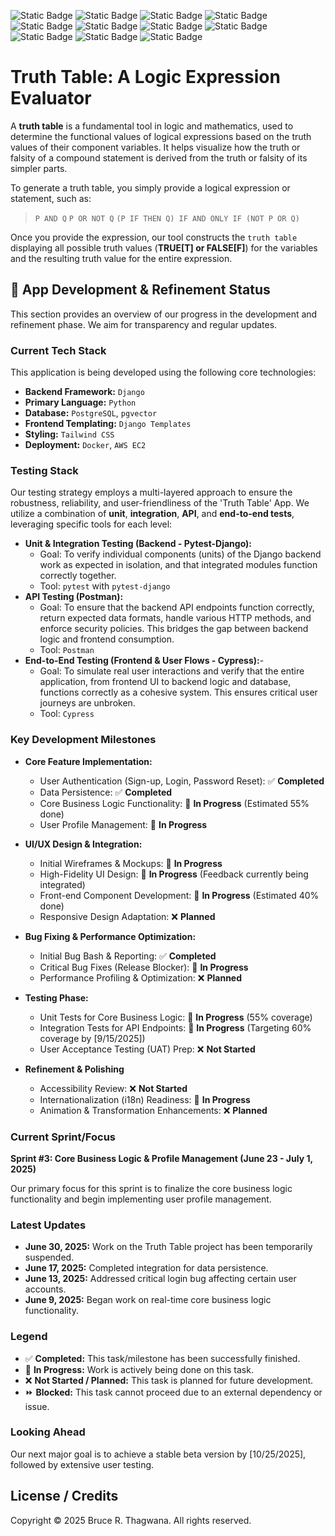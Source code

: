 ![Static Badge](https://img.shields.io/badge/Visual%20Studio%20Code-%230076B8?style=for-the-badge&logo=Visual%20Studio%20Code&labelColor=%23FFFFFF)
![Static Badge](https://img.shields.io/badge/git%20-%23F05032?style=for-the-badge&logo=git&labelColor=%23FFFFFF)
![Static Badge](https://img.shields.io/badge/Python-%233776AB?style=for-the-badge&logo=Python&logoColor=%234584b6&labelColor=%23ffde57)
![Static Badge](https://img.shields.io/badge/HTML5-%23E34F26?style=for-the-badge&logo=HTML5&labelColor=%23FFFFFF)
![Static Badge](https://img.shields.io/badge/Django-%23092E20?style=for-the-badge&logo=Django)
![Static Badge](https://img.shields.io/badge/PostgreSQL-%234169E1?style=for-the-badge&logo=PostgreSQL&logoColor=%23FFFFFF)
![Static Badge](https://img.shields.io/badge/PGVector-%23123456?style=for-the-badge&logo=PGVector&logoColor=%23FFFFFF)
![Static Badge](https://img.shields.io/badge/Docker-%230db7ed?style=for-the-badge&logo=Docker&logoColor=%23FFFFFF)
![Static Badge](https://img.shields.io/badge/CSS3-%232965f1?style=for-the-badge&logo=CSS3&logoColor=%23FFFFFF)
![Static Badge](https://img.shields.io/badge/TensorFlow-%23FF6F00?style=for-the-badge&logo=TensorFlow&logoColor=%23FF6F00&labelColor=%23FFFFFF)
![Static Badge](https://img.shields.io/badge/Pytorch-%23EE4C2C?style=for-the-badge&logo=Pytorch&logoColor=%23FF6F00&labelColor=%23FFFFFF)


# Truth Table: A Logic Expression Evaluator

A **truth table** is a fundamental tool in logic and mathematics, used to determine the functional values of logical expressions based on the truth values of their component variables. It helps visualize how the truth or falsity of a compound statement is derived from the truth or falsity of its simpler parts.

To generate a truth table, you simply provide a logical expression or statement, such as:
> `P AND Q`
> `P OR NOT Q`
> `(P IF THEN Q) IF AND ONLY IF (NOT P OR Q)`

Once you provide the expression, our tool constructs the `truth table` displaying all possible truth values (**TRUE[T] or FALSE[F]**) for the variables and the resulting truth value for the entire expression.

## 🚀 App Development & Refinement Status

This section provides an overview of our progress in the development and refinement phase. We aim for transparency and regular updates.

### Current Tech Stack

This application is being developed using the following core technologies:

- **Backend Framework:** `Django`
- **Primary Language:** `Python`
- **Database:** `PostgreSQL`, `pgvector`
- **Frontend Templating:** `Django Templates`
- **Styling:** `Tailwind CSS`
- **Deployment:** `Docker`, `AWS EC2`

### Testing Stack

Our testing strategy employs a multi-layered approach to ensure the robustness, reliability, and user-friendliness of the 'Truth Table' App. We utilize a combination of **unit**, **integration**, **API**, and **end-to-end tests**, leveraging specific tools for each level:

- **Unit & Integration Testing (Backend - Pytest-Django):**
  - Goal: To verify individual components (units) of the Django backend work as expected in isolation, and that integrated modules function correctly together.
  * Tool: `pytest` with `pytest-django`
- **API Testing (Postman):**
  - Goal: To ensure that the backend API endpoints function correctly, return expected data formats, handle various HTTP methods, and enforce security policies. This bridges the gap between backend logic and frontend consumption.
  * Tool: `Postman`
- **End-to-End Testing (Frontend & User Flows - Cypress):**-
  - Goal: To simulate real user interactions and verify that the entire application, from frontend UI to backend logic and database, functions correctly as a cohesive system. This ensures critical user journeys are unbroken.
  * Tool: `Cypress`

### Key Development Milestones

- **Core Feature Implementation:**
  - User Authentication (Sign-up, Login, Password Reset): ✅ **Completed**
  - Data Persistence: ✅ **Completed**
  - Core Business Logic Functionality: 🚧 **In Progress** (Estimated 55% done)
  - User Profile Management: 🚧 **In Progress**

- **UI/UX Design & Integration:**
  - Initial Wireframes & Mockups: 🚧 **In Progress**
  - High-Fidelity UI Design: 🚧 **In Progress** (Feedback currently being integrated)
  - Front-end Component Development: 🚧 **In Progress** (Estimated 40% done)
  - Responsive Design Adaptation: ❌ **Planned**

- **Bug Fixing & Performance Optimization:**
  - Initial Bug Bash & Reporting: ✅ **Completed**
  - Critical Bug Fixes (Release Blocker): 🚧 **In Progress**
  - Performance Profiling & Optimization: ❌ **Planned**

- **Testing Phase:**
  - Unit Tests for Core Business Logic: 🚧 **In Progress** (55% coverage)
  - Integration Tests for API Endpoints: 🚧 **In Progress** (Targeting 60% coverage by [9/15/2025])
  - User Acceptance Testing (UAT) Prep: ❌ **Not Started**

- **Refinement & Polishing**
  - Accessibility Review: ❌ **Not Started**
  - Internationalization (i18n) Readiness: 🚧 **In Progress**
  - Animation & Transformation Enhancements: ❌ **Planned**

### Current Sprint/Focus

**Sprint #3: Core Business Logic & Profile Management (June 23 - July 1, 2025)**

Our primary focus for this sprint is to finalize the core business logic functionality and begin implementing user profile management.

### Latest Updates

- **June 30, 2025:** Work on the Truth Table project has been temporarily suspended.
- **June 17, 2025:** Completed integration for data persistence.
- **June 13, 2025:** Addressed critical login bug affecting certain user accounts.
- **June 9, 2025:** Began work on real-time core business logic functionality.

### Legend

- ✅ **Completed:** This task/milestone has been successfully finished.
- 🚧 **In Progress:** Work is actively being done on this task.
- ❌ **Not Started / Planned:** This task is planned for future development.
- ⏩ **Blocked:** This task cannot proceed due to an external dependency or issue.

### Looking Ahead

Our next major goal is to achieve a stable beta version by [10/25/2025], followed by extensive user testing.

## License / Credits

Copyright © 2025 Bruce R. Thagwana. All rights reserved. 
